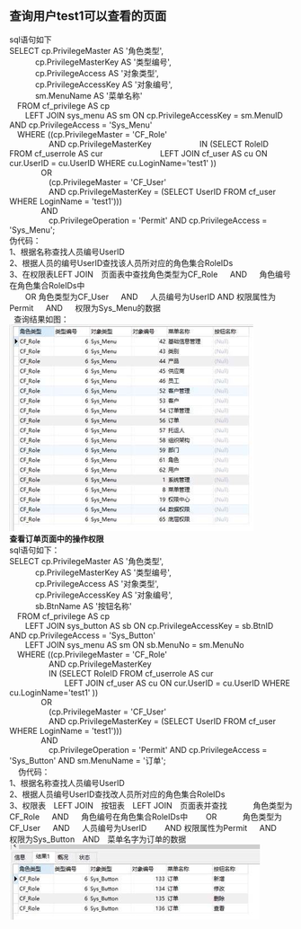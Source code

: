 ## 查询用户test1可以查看的页面
sql语句如下  <br/>
SELECT cp.PrivilegeMaster AS '角色类型',   <br/>
    cp.PrivilegeMasterKey AS '类型编号',   <br/>
    cp.PrivilegeAccess AS '对象类型',   <br/>
    cp.PrivilegeAccessKey AS '对象编号',   <br/>
    sm.MenuName AS '菜单名称'   <br/>
 FROM cf_privilege AS cp   <br/>
  LEFT JOIN sys_menu AS sm ON cp.PrivilegeAccessKey = sm.MenuID AND cp.PrivilegeAccess = 'Sys_Menu' <br/>
 WHERE ((cp.PrivilegeMaster = 'CF_Role' <br/>
     AND cp.PrivilegeMasterKey    
     IN (SELECT RoleID FROM cf_userrole AS cur
       LEFT JOIN cf_user AS cu ON cur.UserID = cu.UserID WHERE cu.LoginName='test1' )) <br/>
    OR <br/>
     (cp.PrivilegeMaster = 'CF_User' <br/>
     AND cp.PrivilegeMasterKey = (SELECT UserID FROM cf_user WHERE LoginName = 'test1'))) <br/>
    AND <br/>
     cp.PrivilegeOperation = 'Permit' AND cp.PrivilegeAccess = 'Sys_Menu'; <br/>
     伪代码： <br/>
     1、根据名称查找人员编号UserID <br/>
     2、根据人员的编号UserID查找该人员所对应的角色集合RoleIDs <br/>
     3、在权限表LEFT JOIN 页面表中查找角色类型为CF_Role   AND   角色编号在角色集合RoleIDs中 <br/>
  OR  角色类型为CF_User   AND   人员编号为UserID  AND 权限属性为Permit   AND   权限为Sys_Menu的数据 <br/>
   查询结果如图：
   ![image](1.jpg)<br/>
  **查看订单页面中的操作权限**<br/>
  sql语句如下： <br/>
  SELECT cp.PrivilegeMaster AS '角色类型',<br/>
    cp.PrivilegeMasterKey AS '类型编号',<br/>
    cp.PrivilegeAccess AS '对象类型',<br/>
    cp.PrivilegeAccessKey AS '对象编号',<br/>
    sb.BtnName AS '按钮名称'<br/>
 FROM cf_privilege AS cp<br/>
  LEFT JOIN sys_button AS sb ON cp.PrivilegeAccessKey = sb.BtnID AND cp.PrivilegeAccess = 'Sys_Button'<br/>
  LEFT JOIN sys_menu AS sm ON sb.MenuNo = sm.MenuNo<br/>
 WHERE ((cp.PrivilegeMaster = 'CF_Role'<br/>
     AND cp.PrivilegeMasterKey<br/>
     IN (SELECT RoleID FROM cf_userrole AS cur<br/>
       LEFT JOIN cf_user AS cu ON cur.UserID = cu.UserID WHERE cu.LoginName='test1' ))<br/>
    OR<br/>
     (cp.PrivilegeMaster = 'CF_User'<br/>
     AND cp.PrivilegeMasterKey = (SELECT UserID FROM cf_user WHERE LoginName = 'test1')))<br/>
    AND<br/>
     cp.PrivilegeOperation = 'Permit' AND cp.PrivilegeAccess = 'Sys_Button' AND sm.MenuName = '订单';<br/>
     伪代码：<br/>
   1、根据名称查找人员编号UserID<br/>
   2、根据人员编号UserID查找改人员所对应的角色集合RoleIDs<br/>
   3、权限表 LEFT JOIN 按钮表 LEFT JOIN 页面表并查找
   角色类型为CF_Role   AND   角色编号在角色集合RoleIDs中
  OR
   角色类型为CF_User   AND   人员编号为UserID
  AND 权限属性为Permit   AND   权限为Sys_Button AND 菜单名字为订单的数据
  ![image](2.jpg)
  
